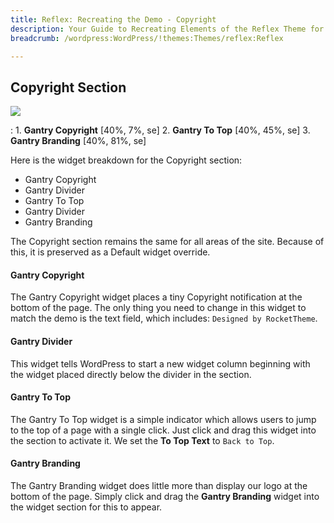 ```yaml
---
title: Reflex: Recreating the Demo - Copyright
description: Your Guide to Recreating Elements of the Reflex Theme for WordPress
breadcrumb: /wordpress:WordPress/!themes:Themes/reflex:Reflex

---
```


Copyright Section
-----

![][demo2]

:	1. **Gantry Copyright** [40%, 7%, se]
	2. **Gantry To Top** [40%, 45%, se]
	3. **Gantry Branding** [40%, 81%, se]

Here is the widget breakdown for the Copyright section:

* Gantry Copyright
* Gantry Divider
* Gantry To Top
* Gantry Divider
* Gantry Branding

The Copyright section remains the same for all areas of the site. Because of this, it is preserved as a Default widget override.

#### Gantry Copyright

The Gantry Copyright widget places a tiny Copyright notification at the bottom of the page. The only thing you need to change in this widget to match the demo is the text field, which includes: `Designed by RocketTheme`. 

#### Gantry Divider

This widget tells WordPress to start a new widget column beginning with the widget placed directly below the divider in the section.

#### Gantry To Top

The Gantry To Top widget is a simple indicator which allows users to jump to the top of a page with a single click. Just click and drag this widget into the section to activate it. We set the **To Top Text** to `Back to Top`.

#### Gantry Branding

The Gantry Branding widget does little more than display our logo at the bottom of the page. Simply click and drag the **Gantry Branding** widget into the widget section for this to appear.

[demo2]: assets/demo_9.jpeg